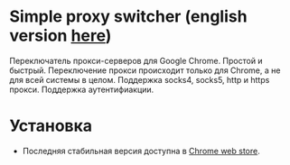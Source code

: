 # Simple proxy switcher (english version [here](README_en.md))
Переключатель прокси-серверов для Google Chrome. Простой и быстрый. Переключение прокси происходит только для Chrome, а не для всей системы в целом. Поддержка socks4, socks5, http и https прокси. Поддержка аутентифиакции.

# Установка
* Последняя стабильная версия доступна в [Сhrome web store](https://chrome.google.com/webstore/detail/simple-proxy-switcher/).
